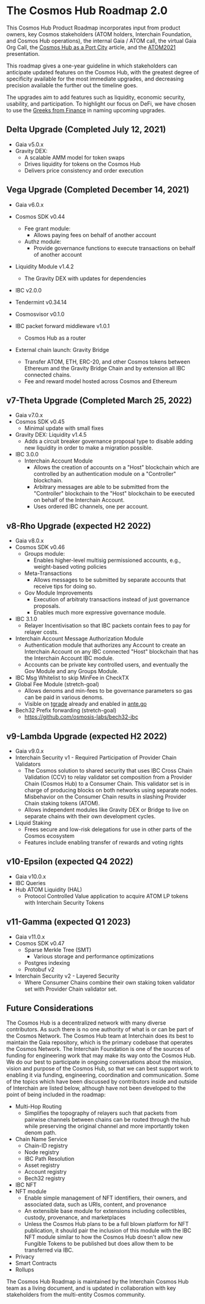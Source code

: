 # The Cosmos Hub Roadmap 2.0

This Cosmos Hub Product Roadmap incorporates input from product owners, key Cosmos stakeholders (ATOM holders, Interchain Foundation, and Cosmos Hub operations), the internal Gaia / ATOM call, the virtual Gaia Org Call, the [Cosmos Hub as a Port City](https://blog.cosmos.network/the-cosmos-hub-is-a-port-city-5b7f2d28debf) article, and the [ATOM2021](https://github.com/cosmosdevs/atom2021) presentation.

This roadmap gives a one-year guideline in which stakeholders can anticipate updated features on the Cosmos Hub, with the greatest degree of specificity available for the most immediate upgrades, and decreasing precision available the further out the timeline goes.

The upgrades aim to add features such as liquidity, economic security, usability, and participation. To highlight our focus on DeFi, we have chosen to use the [Greeks from Finance](https://en.wikipedia.org/wiki/Greeks_(finance)) in naming upcoming upgrades.

## Delta Upgrade (Completed July 12, 2021)
- Gaia v5.0.x
- Gravity DEX:
  - A scalable AMM model for token swaps
  - Drives liquidity for tokens on the Cosmos Hub
  - Delivers price consistency and order execution

## Vega Upgrade (Completed December 14, 2021)
 - Gaia v6.0.x
 - Cosmos SDK v0.44
   - Fee grant module:
      - Allows paying fees on behalf of another account
   - Authz module:
      - Provide governance functions to execute transactions on behalf of another account
- Liquidity Module v1.4.2
  - The Gravity DEX with updates for dependencies
- IBC v2.0.0
- Tendermint v0.34.14
- Cosmosvisor v0.1.0
- IBC packet forward middleware v1.0.1
  - Cosmos Hub as a router

- External chain launch: Gravity Bridge
  - Transfer ATOM, ETH, ERC-20, and other Cosmos tokens between Ethereum and the Gravity Bridge Chain and by extension all IBC connected chains.
  - Fee and reward model hosted across Cosmos and Ethereum

## v7-Theta Upgrade (Completed March 25, 2022)
- Gaia v7.0.x
- Cosmos SDK v0.45
  - Minimal update with small fixes
- Gravity DEX: Liquidity v1.4.5
  - Adds a circuit breaker governance proposal type to disable adding new liquidity in order to make a migration possible.
- IBC 3.0.0
  - Interchain Account Module
    - Allows the creation of accounts on a "Host" blockchain which are controlled by an authentication module on a "Controller" blockchain.
    - Arbitrary messages are able to be submitted from the "Controller" blockchain to the "Host" blockchain to be executed on behalf of the Interchain Account.
    - Uses ordered IBC channels, one per account.

## v8-Rho Upgrade (expected H2 2022)
- Gaia v8.0.x
- Cosmos SDK v0.46
  - Groups module:
    - Enables higher-level multisig permissioned accounts, e.g., weight-based voting policies
  - Meta-Transactions
    - Allows messages to be submitted by separate accounts that receive tips for doing so.
  - Gov Module Improvements
    - Execution of arbitraty transactions instead of just governance proposals.
    - Enables much more expressive governance module.
- IBC 3.1.0
  - Relayer Incentivisation so that IBC packets contain fees to pay for relayer costs.
- Interchain Account Message Authorization Module
  - Authentication module that authorizes any Account to create an Interchain Account on any IBC connected "Host" blockchain that has the Interchain Account IBC module.
  - Accounts can be private key controlled users, and eventually the Gov Module and any Groups Module.
- IBC Msg Whitelist to skip MinFee in CheckTX
- Global Fee Module (stretch-goal)
  - Allows denoms and min-fees to be governance parameters so gas can be paid in various denoms.
  - Visible on [tgrade](https://github.com/confio/tgrade/tree/main/x/globalfee) already and enabled in [ante.go](https://github.com/confio/tgrade/blob/main/app/ante.go#L72-L92)
- Bech32 Prefix forwarding (stretch-goal)
  - https://github.com/osmosis-labs/bech32-ibc

## v9-Lambda Upgrade (expected H2 2022)
- Gaia v9.0.x
- Interchain Security v1 - Required Participation of Provider Chain Validators
  - The Cosmos solution to shared security that uses IBC Cross Chain Validation (CCV) to relay validator set composition from a Provider Chain (Cosmos Hub) to a Consumer Chain. This validator set is in charge of producing blocks on both networks using separate nodes. Misbehavior on the Consumer Chain results in slashing Provider Chain staking tokens (ATOM).
  - Allows independent modules like Gravity DEX or Bridge to live on separate chains with their own development cycles.
- Liquid Staking
  - Frees secure and low-risk delegations for use in other parts of the Cosmos ecosystem
  - Features include enabling transfer of rewards and voting rights

## v10-Epsilon (expected Q4 2022)
- Gaia v10.0.x
- IBC Queries
- Hub ATOM Liquidity (HAL)
  - Protocol Controlled Value application to acquire ATOM LP tokens with Interchain Security Tokens


## v11-Gamma (expected Q1 2023)
- Gaia v11.0.x
- Cosmos SDK v0.47
  - Sparse Merkle Tree (SMT)
    - Various storage and performance optimizations 
  - Postgres indexing
  - Protobuf v2
- Interchain Security v2 - Layered Security
  - Where Consumer Chains combine their own staking token validator set with Provider Chain validator set.

## Future Considerations
The Cosmos Hub is a decentralized network with many diverse contributors. As such there is no one authority of what is or can be part of the Cosmos Network. The Cosmos Hub team at Interchain does its best to maintain the Gaia repository, which is the primary codebase that operates the Cosmos Network. The Interchain Foundation is one of the sources of funding for engineering work that may make its way onto the Cosmos Hub. We do our best to participate in ongoing conversations about the mission, vision and purpose of the Cosmos Hub, so that we can best support work to enabling it via funding, engineering, coordination and communication. Some of the topics which have been discussed by contributors inside and outside of Interchain are listed below, although have not been developed to the point of being included in the roadmap:
- Multi-Hop Routing
  - Simplifies the topography of relayers such that packets from pairwise channels between chains can be routed through the hub while preserving the original channel and more importantly token denom path.
- Chain Name Service
  - Chain-ID registry
  - Node registry
  - IBC Path Resolution
  - Asset registry
  - Account registry
  - Bech32 registry
- IBC NFT
- NFT module
    - Enable simple management of NFT identifiers, their owners, and associated data, such as URIs, content, and provenance
    - An extensible base module for extensions including collectibles, custody, provenance, and marketplaces
    - Unless the Cosmos Hub plans to be a full blown platform for NFT publication, it should pair the inclusion of this module with the IBC NFT module similar to how the Cosmos Hub doesn't allow new Fungible Tokens to be published but does allow them to be transferred via IBC.
- Privacy
- Smart Contracts
- Rollups

The Cosmos Hub Roadmap is maintained by the Interchain Cosmos Hub team as a living document, and is updated in collaboration with key stakeholders from the multi-entity Cosmos community. 
